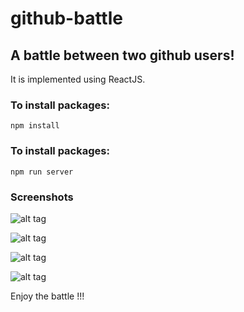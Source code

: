 # github-battle
## A battle between two github users!

It is implemented using ReactJS.

### To install packages:

```npm install ```

### To install packages:

```npm run server```

### Screenshots

![alt tag](https://raw.githubusercontent.com/akshatnitd/github-battle/master/screenshots/1.jpg)

![alt tag](https://raw.githubusercontent.com/akshatnitd/github-battle/master/screenshots/2.jpg)

![alt tag](https://raw.githubusercontent.com/akshatnitd/github-battle/master/screenshots/3.jpg)

![alt tag](https://raw.githubusercontent.com/akshatnitd/github-battle/master/screenshots/4.jpg)

Enjoy the battle !!!
